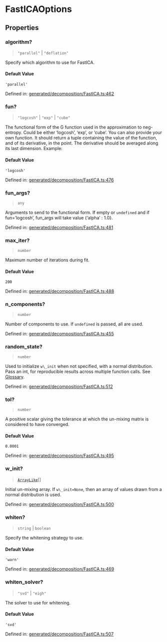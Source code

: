 # FastICAOptions

## Properties

### algorithm?

> `"parallel"` \| `"deflation"`

Specify which algorithm to use for FastICA.

#### Default Value

`'parallel'`

Defined in:  [generated/decomposition/FastICA.ts:462](https://github.com/transitive-bullshit/scikit-learn-ts/blob/122b3c0/packages/sklearn/src/generated/decomposition/FastICA.ts#L462)

### fun?

> `"logcosh"` \| `"exp"` \| `"cube"`

The functional form of the G function used in the approximation to neg-entropy. Could be either ‘logcosh’, ‘exp’, or ‘cube’. You can also provide your own function. It should return a tuple containing the value of the function, and of its derivative, in the point. The derivative should be averaged along its last dimension. Example:

#### Default Value

`'logcosh'`

Defined in:  [generated/decomposition/FastICA.ts:476](https://github.com/transitive-bullshit/scikit-learn-ts/blob/122b3c0/packages/sklearn/src/generated/decomposition/FastICA.ts#L476)

### fun\_args?

> `any`

Arguments to send to the functional form. If empty or `undefined` and if fun=’logcosh’, fun\_args will take value {‘alpha’ : 1.0}.

Defined in:  [generated/decomposition/FastICA.ts:481](https://github.com/transitive-bullshit/scikit-learn-ts/blob/122b3c0/packages/sklearn/src/generated/decomposition/FastICA.ts#L481)

### max\_iter?

> `number`

Maximum number of iterations during fit.

#### Default Value

`200`

Defined in:  [generated/decomposition/FastICA.ts:488](https://github.com/transitive-bullshit/scikit-learn-ts/blob/122b3c0/packages/sklearn/src/generated/decomposition/FastICA.ts#L488)

### n\_components?

> `number`

Number of components to use. If `undefined` is passed, all are used.

Defined in:  [generated/decomposition/FastICA.ts:455](https://github.com/transitive-bullshit/scikit-learn-ts/blob/122b3c0/packages/sklearn/src/generated/decomposition/FastICA.ts#L455)

### random\_state?

> `number`

Used to initialize `w\_init` when not specified, with a normal distribution. Pass an int, for reproducible results across multiple function calls. See [Glossary](../../glossary.html#term-random_state).

Defined in:  [generated/decomposition/FastICA.ts:512](https://github.com/transitive-bullshit/scikit-learn-ts/blob/122b3c0/packages/sklearn/src/generated/decomposition/FastICA.ts#L512)

### tol?

> `number`

A positive scalar giving the tolerance at which the un-mixing matrix is considered to have converged.

#### Default Value

`0.0001`

Defined in:  [generated/decomposition/FastICA.ts:495](https://github.com/transitive-bullshit/scikit-learn-ts/blob/122b3c0/packages/sklearn/src/generated/decomposition/FastICA.ts#L495)

### w\_init?

> [`ArrayLike`](../types/ArrayLike.md)[]

Initial un-mixing array. If `w\_init=None`, then an array of values drawn from a normal distribution is used.

Defined in:  [generated/decomposition/FastICA.ts:500](https://github.com/transitive-bullshit/scikit-learn-ts/blob/122b3c0/packages/sklearn/src/generated/decomposition/FastICA.ts#L500)

### whiten?

> `string` \| `boolean`

Specify the whitening strategy to use.

#### Default Value

`'warn'`

Defined in:  [generated/decomposition/FastICA.ts:469](https://github.com/transitive-bullshit/scikit-learn-ts/blob/122b3c0/packages/sklearn/src/generated/decomposition/FastICA.ts#L469)

### whiten\_solver?

> `"svd"` \| `"eigh"`

The solver to use for whitening.

#### Default Value

`'svd'`

Defined in:  [generated/decomposition/FastICA.ts:507](https://github.com/transitive-bullshit/scikit-learn-ts/blob/122b3c0/packages/sklearn/src/generated/decomposition/FastICA.ts#L507)
